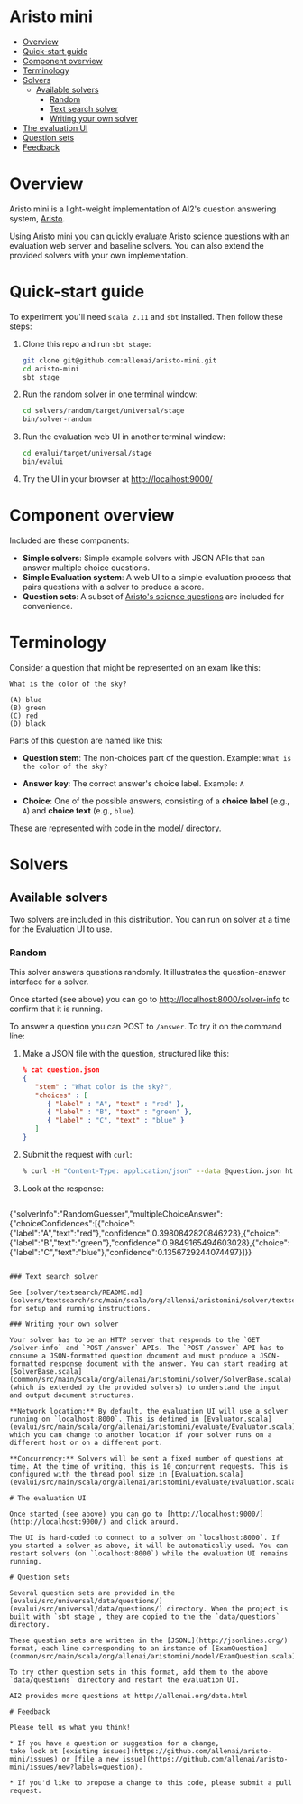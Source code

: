 Aristo mini
===========

   * [Overview](#overview)
   * [Quick-start guide](#quick-start-guide)
   * [Component overview](#component-overview)
   * [Terminology](#terminology)
   * [Solvers](#solvers)
      * [Available solvers](#available-solvers)
         * [Random](#random)
         * [Text search solver](#text-search-solver)
         * [Writing your own solver](#writing-your-own-solver)
   * [The evaluation UI](#the-evaluation-ui)
   * [Question sets](#question-sets)
   * [Feedback](#feedback)

# Overview

Aristo mini is a light-weight implementation of AI2's question answering system, [Aristo](http://allenai.org/aristo/).

Using Aristo mini you can quickly evaluate Aristo science questions with an evaluation web server and baseline solvers. You can also extend the provided solvers with your own implementation.

# Quick-start guide

To experiment you'll need `scala 2.11` and `sbt` installed. Then follow these steps:

1. Clone this repo and run `sbt stage`:
   ```bash
   git clone git@github.com:allenai/aristo-mini.git
   cd aristo-mini
   sbt stage
   ```

2. Run the random solver in one terminal window:
   ```bash
   cd solvers/random/target/universal/stage
   bin/solver-random
   ```

3. Run the evaluation web UI in another terminal window:
   ```bash
   cd evalui/target/universal/stage
   bin/evalui
   ```

4. Try the UI in your browser at [http://localhost:9000/](http://localhost:9000/)

# Component overview

Included are these components:

* **Simple solvers**: Simple example solvers with JSON APIs that can answer multiple choice questions.
* **Simple Evaluation system**: A web UI to a simple evaluation process that pairs questions with a solver to produce a score.
* **Question sets**: A subset of [Aristo's science questions](http://allenai.org/data.html) are included for convenience.

# Terminology

Consider a question that might be represented on an exam like this:

```
What is the color of the sky?

(A) blue
(B) green
(C) red
(D) black
```

Parts of this question are named like this:

* **Question stem**: The non-choices part of the question. Example: `What is the color of the sky?`
   
* **Answer key**: The correct answer's choice label. Example: `A`
  
* **Choice**: One of the possible answers, consisting of a **choice label** (e.g., `A`) and **choice text** (e.g., `blue`).
  
These are represented with code in [the model/ directory](common/src/main/scala/org/allenai/aristomini/model/).

# Solvers

## Available solvers

Two solvers are included in this distribution. You can run on solver at a time for the Evaluation UI to use.

### Random

This solver answers questions randomly. It illustrates the question-answer interface for a solver.

Once started (see above) you can go to [http://localhost:8000/solver-info](http://localhost:8000/solver-info) to confirm that it is running.

To answer a question you can POST to `/answer`. To try it on the command line:

1. Make a JSON file with the question, structured like this:
   ```json
   % cat question.json
   {
      "stem" : "What color is the sky?",
      "choices" : [
         { "label" : "A", "text" : "red" },
         { "label" : "B", "text" : "green" },
         { "label" : "C", "text" : "blue" }
      ]
   }
   ```
   
2. Submit the request with `curl`:
   ```bash
   % curl -H "Content-Type: application/json" --data @question.json http://localhost:8000/answer
   ```

3. Look at the response:
   ```json
{"solverInfo":"RandomGuesser","multipleChoiceAnswer":{"choiceConfidences":[{"choice":{"label":"A","text":"red"},"confidence":0.3980842820846223},{"choice":{"label":"B","text":"green"},"confidence":0.9849165494603028},{"choice":{"label":"C","text":"blue"},"confidence":0.1356729244074497}]}}
   ```

### Text search solver

See [solver/textsearch/README.md](solvers/textsearch/src/main/scala/org/allenai/aristomini/solver/textsearch/README.md) for setup and running instructions.

### Writing your own solver

Your solver has to be an HTTP server that responds to the `GET /solver-info` and `POST /answer` APIs. The `POST /answer` API has to consume a JSON-formatted question document and must produce a JSON-formatted response document with the answer. You can start reading at [SolverBase.scala](common/src/main/scala/org/allenai/aristomini/solver/SolverBase.scala) (which is extended by the provided solvers) to understand the input and output document structures.

**Network location:** By default, the evaluation UI will use a solver running on `localhost:8000`. This is defined in [Evaluator.scala](evalui/src/main/scala/org/allenai/aristomini/evaluate/Evaluator.scala) which you can change to another location if your solver runs on a different host or on a different port.

**Concurrency:** Solvers will be sent a fixed number of questions at time. At the time of writing, this is 10 concurrent requests. This is configured with the thread pool size in [Evaluation.scala](evalui/src/main/scala/org/allenai/aristomini/evaluate/Evaluation.scala).

# The evaluation UI

Once started (see above) you can go to [http://localhost:9000/](http://localhost:9000/) and click around.

The UI is hard-coded to connect to a solver on `localhost:8000`. If you started a solver as above, it will be automatically used. You can restart solvers (on `localhost:8000`) while the evaluation UI remains running.

# Question sets

Several question sets are provided in the [evalui/src/universal/data/questions/](evalui/src/universal/data/questions/) directory. When the project is built with `sbt stage`, they are copied to the the `data/questions` directory.

These question sets are written in the [JSONL](http://jsonlines.org/) format, each line corresponding to an instance of [ExamQuestion](common/src/main/scala/org/allenai/aristomini/model/ExamQuestion.scala).

To try other question sets in this format, add them to the above `data/questions` directory and restart the evaluation UI.

AI2 provides more questions at http://allenai.org/data.html

# Feedback

Please tell us what you think!

* If you have a question or suggestion for a change,
take look at [existing issues](https://github.com/allenai/aristo-mini/issues) or [file a new issue](https://github.com/allenai/aristo-mini/issues/new?labels=question).

* If you'd like to propose a change to this code, please submit a pull request.
